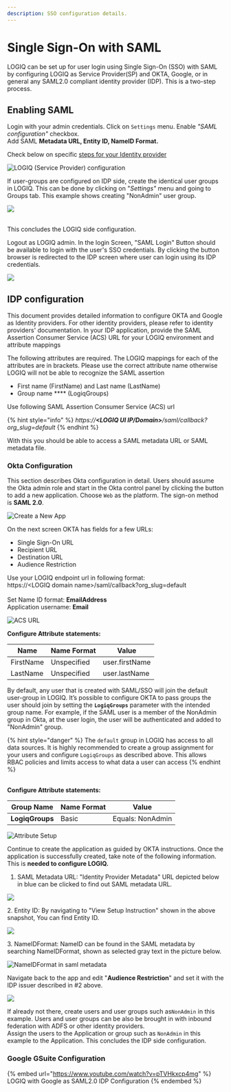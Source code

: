 ```yaml
---
description: SSO configuration details.
---
```


# Single Sign-On with SAML

LOGIQ can be set up for user login using Single Sign-On (SSO) with SAML by configuring LOGIQ as Service Provider(SP) and OKTA, Google, or in general any SAML2.0 compliant identity provider (IDP). This is a two-step process.

## Enabling SAML

Login with your admin credentials. Click on `Settings` menu. Enable _"SAML configuration"_ checkbox. \
Add SAML **Metadata URL, Entity ID, NameID Format.**

Check below on specific [steps for your Identity provider](single-sign-on-configuration.md#idp-configuration)

![LOGIQ (Service Provider) configuration](<../.gitbook/assets/Screen Shot6.png>)

If user-groups are configured on IDP side, create the identical user groups in LOGIQ. This can be done by clicking on "_Settings"_ menu and going to Groups tab. This example shows creating "NonAdmin" user group.

![](<../.gitbook/assets/Screen Shot 8.png>)

\
This concludes the LOGIQ side configuration.

Logout as LOGIQ admin. In the login Screen, "SAML Login" Button should be available to login with the user's SSO credentials.  By clicking the button browser is redirected to the IDP screen where user can login using its  IDP credentials.

![](<../.gitbook/assets/Screen Shot7.png>)

## IDP configuration

This document provides detailed information to configure OKTA and Google as Identity providers. For other identity providers, please refer to identity providers' documentation. In your IDP application, provide the SAML Assertion Consumer Service (ACS) URL for your LOGIQ environment and attribute mappings&#x20;

The following attributes are required. The LOGIQ mappings for each of the attributes are in brackets. Please use the correct attribute name otherwise LOGIQ will not be able to recognize the SAML assertion

* First name (FirstName) and Last name (LastName)
* Group name **** (LogiqGroups)

Use following SAML Assertion Consumer Service (ACS) url&#x20;

{% hint style="info" %}
_https://**\<LOGIQ UI IP/Domain>**/saml/callback?org\_slug=default_
{% endhint %}

With this you should be able to access a SAML metadata URL or SAML metadata file.

### Okta Configuration

This section describes Okta configuration in detail. Users should assume the Okta admin role and start in the Okta control panel by clicking the button to add a new application. Choose `Web` as the platform. The sign-on method is **SAML 2.0**.

![Create a New App](<../.gitbook/assets/Screen Shot1.png>)

On the next screen OKTA has fields for a few URLs:

* Single Sign-On URL
* Recipient URL
* Destination URL&#x20;
* Audience Restriction

Use your LOGIQ endpoint url in following format:\
https://\<LOGIQ domain name>/saml/callback?org\_slug=default\
\
Set Name ID format: **EmailAddress**\
Application username: **Email**

![ACS URL](<../.gitbook/assets/Screen Shot2.png>)

**Configure Attribute statements:**

| **Name**  | **Name Format** | **Value**      |
| --------- | --------------- | -------------- |
| FirstName | Unspecified     | user.firstName |
| LastName  | Unspecified     | user.lastName  |

By default, any user that is created with SAML/SSO will join the default user-group in LOGIQ. It’s possible to configure OKTA to pass groups the user should join by setting the **`LogiqGroups`** parameter with the intended group name. For example, if the SAML user is a member of the NonAdmin group in Okta, at the user login, the user will be authenticated and added to "NonAdmin" group.

{% hint style="danger" %}
The `default` group in LOGIQ has access to all data sources. It is highly recommended to create a group assignment for your users and configure `LogiqGroups` as described above. This allows RBAC policies and limits access to what data a user can access
{% endhint %}

\
**Configure Attribute statements:**

| **Group Name**  | **Name Format** | **Value**        |
| --------------- | --------------- | ---------------- |
| **LogiqGroups** | Basic           | Equals: NonAdmin |

![Attribute Setup](<../.gitbook/assets/Screen Shot3.png>)

Continue to create the application as guided by OKTA instructions. Once the application is successfully created, take note of the following information. This is **needed to configure LOGIQ.**&#x20;

1. SAML Metadata URL: "Identity Provider Metadata" URL depicted below in blue can be clicked to find out SAML metadata URL.&#x20;

![](<../.gitbook/assets/Screen Shot4.1.png>)

2\. Entity ID: By navigating to "View Setup Instruction" shown in the above snapshot, You can find Entity ID.

![](<../.gitbook/assets/Screen Shot4.2.png>)

3\. NameIDFormat: NameID can be found in the SAML metadata by searching NameIDFormat, shown as selected gray text in the picture below.

![NameIDFormat in saml metadata](<../.gitbook/assets/Screen Shot4.3.png>)

Navigate back to the app and edit "**Audience Restriction**" and set it with the IDP issuer described in #2 above.

![](<../.gitbook/assets/Screen Shot5.png>)

If already not there, create users and user groups such as`NonAdmin` in this example. Users and user groups can be also be brought in with inbound federation with ADFS or other identity providers.\
Assign the users to the Application or group such as `NonAdmin` in this example to the Application. This concludes the IDP side configuration.



### Google GSuite Configuration

{% embed url="https://www.youtube.com/watch?v=pTVHkxcp4mg" %}
LOGIQ with Google as SAML2.0 IDP Configuration
{% endembed %}

